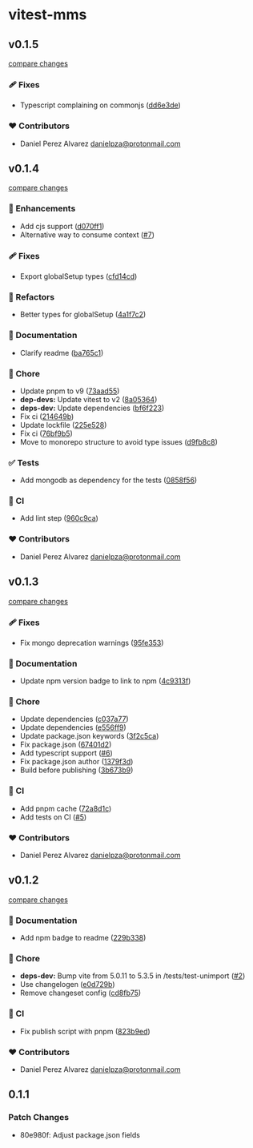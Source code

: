 # vitest-mms

## v0.1.5

[compare changes](https://github.com/danielpza/vitest-mms/compare/v0.1.4...v0.1.5)

### 🩹 Fixes

- Typescript complaining on commonjs ([dd6e3de](https://github.com/danielpza/vitest-mms/commit/dd6e3de))

### ❤️ Contributors

- Daniel Perez Alvarez <danielpza@protonmail.com>

## v0.1.4

[compare changes](https://github.com/danielpza/vitest-mms/compare/v0.1.3...v0.1.4)

### 🚀 Enhancements

- Add cjs support ([d070ff1](https://github.com/danielpza/vitest-mms/commit/d070ff1))
- Alternative way to consume context ([#7](https://github.com/danielpza/vitest-mms/pull/7))

### 🩹 Fixes

- Export globalSetup types ([cfd14cd](https://github.com/danielpza/vitest-mms/commit/cfd14cd))

### 💅 Refactors

- Better types for globalSetup ([4a1f7c2](https://github.com/danielpza/vitest-mms/commit/4a1f7c2))

### 📖 Documentation

- Clarify readme ([ba765c1](https://github.com/danielpza/vitest-mms/commit/ba765c1))

### 🏡 Chore

- Update pnpm to v9 ([73aad55](https://github.com/danielpza/vitest-mms/commit/73aad55))
- **dep-devs:** Update vitest to v2 ([8a05364](https://github.com/danielpza/vitest-mms/commit/8a05364))
- **deps-dev:** Update dependencies ([bf6f223](https://github.com/danielpza/vitest-mms/commit/bf6f223))
- Fix ci ([214649b](https://github.com/danielpza/vitest-mms/commit/214649b))
- Update lockfile ([225e528](https://github.com/danielpza/vitest-mms/commit/225e528))
- Fix ci ([76bf9b5](https://github.com/danielpza/vitest-mms/commit/76bf9b5))
- Move to monorepo structure to avoid type issues ([d9fb8c8](https://github.com/danielpza/vitest-mms/commit/d9fb8c8))

### ✅ Tests

- Add mongodb as dependency for the tests ([0858f56](https://github.com/danielpza/vitest-mms/commit/0858f56))

### 🤖 CI

- Add lint step ([960c9ca](https://github.com/danielpza/vitest-mms/commit/960c9ca))

### ❤️ Contributors

- Daniel Perez Alvarez <danielpza@protonmail.com>

## v0.1.3

[compare changes](https://github.com/danielpza/vitest-mms/compare/v0.1.2...v0.1.3)

### 🩹 Fixes

- Fix mongo deprecation warnings ([95fe353](https://github.com/danielpza/vitest-mms/commit/95fe353))

### 📖 Documentation

- Update npm version badge to link to npm ([4c9313f](https://github.com/danielpza/vitest-mms/commit/4c9313f))

### 🏡 Chore

- Update dependencies ([c037a77](https://github.com/danielpza/vitest-mms/commit/c037a77))
- Update dependencies ([e556ff9](https://github.com/danielpza/vitest-mms/commit/e556ff9))
- Update package.json keywords ([3f2c5ca](https://github.com/danielpza/vitest-mms/commit/3f2c5ca))
- Fix package.json ([67401d2](https://github.com/danielpza/vitest-mms/commit/67401d2))
- Add typescript support ([#6](https://github.com/danielpza/vitest-mms/pull/6))
- Fix package.json author ([1379f3d](https://github.com/danielpza/vitest-mms/commit/1379f3d))
- Build before publishing ([3b673b9](https://github.com/danielpza/vitest-mms/commit/3b673b9))

### 🤖 CI

- Add pnpm cache ([72a8d1c](https://github.com/danielpza/vitest-mms/commit/72a8d1c))
- Add tests on CI ([#5](https://github.com/danielpza/vitest-mms/pull/5))

### ❤️ Contributors

- Daniel Perez Alvarez <danielpza@protonmail.com>

## v0.1.2

[compare changes](https://github.com/danielpza/vitest-mms/compare/v0.1.1...v0.1.2)

### 📖 Documentation

- Add npm badge to readme ([229b338](https://github.com/danielpza/vitest-mms/commit/229b338))

### 🏡 Chore

- **deps-dev:** Bump vite from 5.0.11 to 5.3.5 in /tests/test-unimport ([#2](https://github.com/danielpza/vitest-mms/pull/2))
- Use changelogen ([e0d729b](https://github.com/danielpza/vitest-mms/commit/e0d729b))
- Remove changeset config ([cd8fb75](https://github.com/danielpza/vitest-mms/commit/cd8fb75))

### 🤖 CI

- Fix publish script with pnpm ([823b9ed](https://github.com/danielpza/vitest-mms/commit/823b9ed))

### ❤️ Contributors

- Daniel Perez Alvarez <danielpza@protonmail.com>

## 0.1.1

### Patch Changes

- 80e980f: Adjust package.json fields
